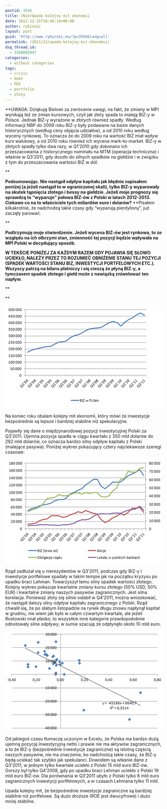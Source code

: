 ```yaml
---
postid: 3556
title: (Nie)Upada kolejny mit ekonomii
date: 2011-12-31T18:49:14+00:00
author: rybinski
layout: post
guid: 'http://www.rybinski.eu/?p=3556&lang=all'
permalink: /2011/12/upada-kolejny-mit-ekonomii/
dsq_thread_id:
  - 3160802047
categories:
  - without categories
tags:
  - crisis
  - debt
  - FDI
  - portfolio
  - złoty
---
```

**UWAGA: Dziękuję Bielowi za zwrócenie uwagi, na fakt, że zmiany w MPI wynikają też ze zmian kursowych, czyli jak złoty spada to maleją BIZ-y w Polsce. Jednak BIZ-y wyrażone w złotych również spadły. Według informacji NBP do 2009 roku BIZ-y były podawane na bazie danych historycznych (według ceny objęcia udziałów), a od 2010 roku według wyceny rynkowej. To oznacza że do 2009 roku na wartość BIZ miał wpływ kurs walutowy, a od 2010 roku również ich wycena mark-to-market. BIZ-y w złotych spadły tylko dwa razy, w Q1’2010 gdy dokonano ich przeszacowania z historycznego nominału na MTM (operacja techniczna) i właśnie w Q3’2011, gdy doszło do silnych spadków na giełdzie i w związku z tym do przeszacowania wartości BIZ w dół.
  
** 

**Podsumowując. Nie nastąpił odpływ kapitału jak błędnie napisałem poniżej (a jeżeli nastąpił to w ograniczonej skali), tylko BIZ-y wyparowały na skutek tąpnięcia złotego i bessy na giełdzie. Jeżeli moje prognozy się sprawdzą to “wyparuje” połowa BIZ-ów z Polski w latach 2012-2013. Ciekawe co na to właściciele tych miliardów euro i dolarów?** **Pisałem kilkakrotnie, że nadchodzą takie czasy gdy “wyparują pierdyliony”, już zaczęły parować.
  
** 

**Podtrzymuję moje stwierdzenie. Jeżeli wycena BIZ-ów jest rynkowa, to ze względu na ich olbrzymi stan, zmienność tej pozycji będzie wpływała na MPI Polski w decydujący sposób.**

**W TEKŚCIE PONIŻEJ ZA KAŻDYM RAZEM GDY POJAWIA SIĘ SŁOWO UCIEKŁO, NALEŻY PRZEZ TO ROZUMIEĆ OBNIŻENIE STANU TEJ POZYCJI (SPADEK WARTOŚCI STANU BIZ, INWESTYCJI PORTFELOWYCH ETC.). Wszyscy patrzą na bilans płatniczy i się cieszą że płyną BIZ-y, a tymczasem spadek złotego i giełd może z nawiązką zniwelować ten napływ.** 

**
  
** 

<img class="aligncenter size-full wp-image-3574" title="BIZ_pln" src="/uploads/BIZ_pln.png" alt="BIZ_pln" width="509" height="330" />

Na koniec roku obalam kolejny mit ekonomii, który mówi że inwestycje bezpośrednie są lepsze i bardziej stabilne niż spekulacyjne.

Pojawiły się dane o międzynarodowej pozycji inwestycyjnej Polski za Q3’2011. Ujemna pozycja spadła w ciągu kwartału z 350 mld dolarów do 292 mld dolarów, co oznacza bardzo silny odpływ kapitału z Polski (malejące pasywa). Poniżej wykres pokazujący cztery najciekawsze szeregi czasowe:

<!--more-->

<img class="aligncenter size-full wp-image-3557" title="NBP_IIP_q3_2011" src="/uploads/NBP_IIP_q3_2011.png" alt="NBP_IIP_q3_2011" width="514" height="335" />

Rząd zadłużał się u nierezydentów w Q3’2011, podczas gdy BIZ-y i inwestycje portfelowe spadały w takim tempie jak na początku kryzysu po upadku braci Lehman. Towarzyszył temu silny spadek wartości złotego. Kolejny wykres pokazuje kwartalne zmiany kursu złotego (50% USD, 50% EUR) i kwartalne zmiany naszych pasywów zagranicznych. Jest silna korelacja. Ponieważ złoty się silnie osłabił w Q4’2011, można wnioskować, że nastąpił dalszy silny odpływ kapitału zagranicznego z Polski. Rząd chwalił się, że po słabym listopadzie na rynek długu znowu napłynął kapitał w grudniu, nie wiem jak było w całym czwartym kwartale, ale jeżeli Rostowski miał płasko, to wszystkie inne kategorie prawdopodobnie odnotowały silne odpływy, w sumie szacuję że odpłynęło około 10 mld euro.

<img class="aligncenter size-full wp-image-3588" title="MPI_kurs" src="/uploads/MPI_kurs.png" alt="MPI_kurs" width="511" height="321" />

Od jakiegoś czasu tłumaczę uczonym w Excelu, że Polska ma bardzo dużą ujemną pozycję inwestycyjną netto i prawie nie ma aktywów zagranicznych, a to że BIZ-y (bezpośrednie inwestycje zagraniczne) są istotną częścią naszych pasywów, nie ma znaczenia, bo nadchodzą takie czasy, że BIZ-y będą uciekać tak szybko jak spekulanci. Dowodem są właśnie dane z Q3’2011, w jednym tylko kwartale uciekło z Polski 15 mld euro BIZ-ów. Gorszy był tylko Q4’2008, gdy po upadku braci Lehman uciekło z Polski 19 mld euro BIZ-ów. Dla porównania w Q3’2011 ubyło z Polski tylko 6 mld euro zagranicznych inwestycji portfelowych, a w czasach Lehmana tylko 11 mld.

Upada kolejny mit, że bezpośrednie inwestycje zagraniczne są bardziej stabilne niż portfelowe. Są dużo droższe (ROE jest dwucyfrowe) i dużo mniej stabilne.
